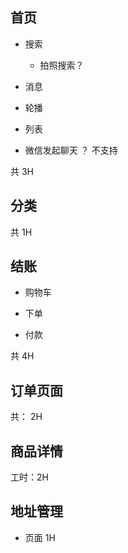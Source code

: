 ## 首页

- 搜索

  - 拍照搜索？

- 消息 

- 轮播

- 列表

- 微信发起聊天 ？ 不支持

共 3H


## 分类

共 1H


## 结账

- 购物车

- 下单

- 付款

共 4H

## 订单页面

共： 2H


## 商品详情 

工时：2H

## 地址管理

- 页面 1H



